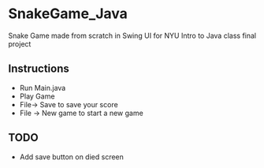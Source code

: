 # SnakeGame_Java
Snake Game made from scratch in Swing UI for NYU Intro to Java class final project

## Instructions
* Run Main.java
* Play Game
* File-> Save to save your score
* File -> New game to start a new game

## TODO
* Add save button on died screen

